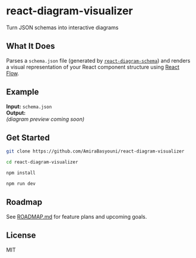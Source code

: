 # react-diagram-visualizer
Turn JSON schemas into interactive diagrams

## What It Does
Parses a `schema.json` file (generated by [`react-diagram-schema`](https://github.com/AmiraBasyouni/react-diagram-schema)) and renders a visual representation of your React component structure using [React Flow](https://reactflow.dev/).

## Example
**Input:** `schema.json`  
**Output:**  
*(diagram preview coming soon)*

## Get Started
```bash
git clone https://github.com/AmiraBasyouni/react-diagram-visualizer
```

```bash
cd react-diagram-visualizer
```

```bash
npm install
```

```bash
npm run dev
```

## Roadmap

See [ROADMAP.md](https://github.com/AmiraBasyouni/react-diagram-visualizer/blob/main/ROADMAP.md) for feature plans and upcoming goals.

## License

MIT

